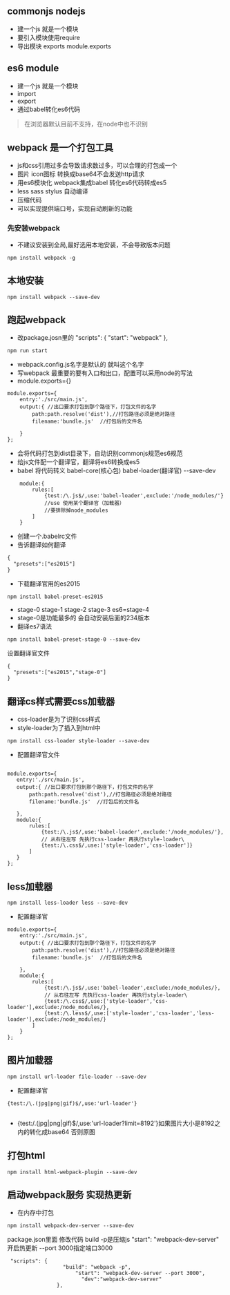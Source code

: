 ## commonjs  nodejs

- 建一个js 就是一个模块
- 要引入模块使用require
- 导出模块 exports module.exports


## es6 module
- 建一个js 就是一个模块
- import
- export
- 通过babel转化es6代码
> 在浏览器默认目前不支持，在node中也不识别


## webpack 是一个打包工具
- js和css引用过多会导致请求数过多，可以合理的打包成一个
- 图片 icon图标 转换成base64不会发送http请求
- 用es6模块化 webpack集成babel 转化es6代码转成es5
- less sass stylus 自动编译
- 压缩代码
- 可以实现提供端口号，实现自动刷新的功能
### 先安装webpack
- 不建议安装到全局,最好选用本地安装，不会导致版本问题
~~~
npm install webpack -g
~~~
##  本地安装
~~~
npm install webpack --save-dev
~~~
## 跑起webpack
- 改package.josn里的
 "scripts": {
   "start": "webpack"
  },
~~~
npm run start
~~~

-  webpack.config.js名字是默认的 就叫这个名字
-  写webpack 最重要的要有入口和出口，配置可以采用node的写法
 - module.exports={}
 ~~~
 module.exports={
     entry:'./src/main.js',
     output:{ //出口要求打包到那个路径下，打包文件的名字
         path:path.resolve('dist'),//打包路径必须是绝对路径
         filename:'bundle.js'  //打包后的文件名
 
     }
 };
 ~~~
 - 会将代码打包到dist目录下，自动识别commonjs规范es6规范
 - 给js文件配一个翻译官，翻译将es6转换成es5
 - babel 将代码转义 babel-core(核心包) babel-loader(翻译官) --save-dev
 ~~~
     module:{
         rules:[
             {test:/\.js$/,use:'babel-loader',exclude:'/node_modules/'}
             //use 使用某个翻译官（加载器）
             //要排除掉node_modules
         ]
     }
 ~~~
 - 创建一个.babelrc文件 
 - 告诉翻译如何翻译
 ~~~
 {
   "presets":["es2015"]
 }
 ~~~
 - 下载翻译官用的es2015
 ~~~
 npm install babel-preset-es2015
 ~~~
- stage-0 stage-1 stage-2 stage-3 es6=stage-4
- stage-0是功能最多的 会自动安装后面的234版本
- 翻译es7语法  
 ~~~
npm install babel-preset-stage-0 --save-dev
 ~~~
 设置翻译官文件
 ~~~
 {
   "presets":["es2015","stage-0"]
 }
 ~~~
 
 ## 翻译cs样式需要css加载器
 - css-loader是为了识别css样式
 - style-loader为了插入到html中 
 ~~~
 npm install css-loader style-loader --save-dev
 ~~~
 - 配置翻译官文件
 ~~~
 
module.exports={
    entry:'./src/main.js',
    output:{ //出口要求打包到那个路径下，打包文件的名字
        path:path.resolve('dist'),//打包路径必须是绝对路径
        filename:'bundle.js'  //打包后的文件名

    },
    module:{
        rules:[
            {test:/\.js$/,use:'babel-loader',exclude:'/node_modules/'},
            // 从右往左写 先执行css-loader 再执行style-loader\
            {test:/\.css$/,use:['style-loader','css-loader']}
        ]
    }
};

 ~~~
 
 ## less加载器
 ~~~
 npm install less-loader less --save-dev
 ~~~
 
 - 配置翻译官
 ~~~
 module.exports={
     entry:'./src/main.js',
     output:{ //出口要求打包到那个路径下，打包文件的名字
         path:path.resolve('dist'),//打包路径必须是绝对路径
         filename:'bundle.js'  //打包后的文件名
 
     },
     module:{
         rules:[
             {test:/\.js$/,use:'babel-loader',exclude:/node_modules/},
             // 从右往左写 先执行css-loader 再执行style-loader\
             {test:/\.css$/,use:['style-loader','css-loader'],exclude:/node_modules/},
             {test:/\.less$/,use:['style-loader','css-loader','less-loader'],exclude:/node_modules/}
         ]
     }
 };
 ~~~
 
 ## 图片加载器
 ~~~
 npm install url-loader file-loader --save-dev
 ~~~
  - 配置翻译官
~~~
{test:/\.(jpg|png|gif)$/,use:'url-loader'}
              
~~~


- {test:/\.(jpg|png|gif)$/,use:'url-loader?limit=8192'}如果图片大小是8192之内的转化成base64 否则原图


## 打包html
~~~
npm install html-webpack-plugin --save-dev
~~~

## 启动webpack服务 实现热更新
- 在内存中打包
~~~
npm install webpack-dev-server --save-dev
~~~

package.json里面 修改代码  build    -p是压缩js
 "start": "webpack-dev-server" 开启热更新  --port 3000指定端口3000
~~~
 "scripts": {
                  "build": "webpack -p",
                      "start": "webpack-dev-server --port 3000",
                        "dev":"webpack-dev-server"
                },
~~~